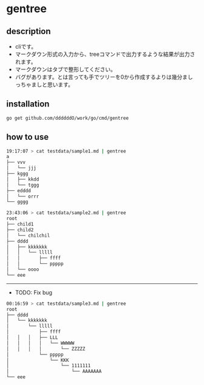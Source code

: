 # gentree

## description
- cliです。
- マークダウン形式の入力から、treeコマンドで出力するような結果が出力されます。
- マークダウンはタブで整形してください。
- バグがあります。とは言っても手でツリーを0から作成するよりは幾分ましっちゃましと思います。

## installation
```sh
go get github.com/ddddddO/work/go/cmd/gentree
```

## how to use

```sh
19:17:07 > cat testdata/sample1.md | gentree
a
├── vvv
│   └── jjj
├── kggg
│   ├── kkdd
│   └── tggg
├── edddd
│   └── orrr
└── gggg
```

```sh
23:43:06 > cat testdata/sample2.md | gentree
root
├── child1
├── child2
│   └── chilchil
├── dddd
│   ├── kkkkkkk
│   │   └── lllll
│   │       ├── ffff
│   │       └── ppppp
│   └── oooo
└── eee
```

---
- TODO: Fix bug

```sh
00:16:59 > cat testdata/sample3.md | gentree
root
├── dddd
│   └── kkkkkkk
│       └── lllll
│           ├── ffff
│   │   │   ├── LLL
│   │   │   │   └── WWWWW
│   │   │   │       └── ZZZZZ
│           └── ppppp
│               └── KKK
│                   └── 1111111
│                       └── AAAAAAA
└── eee
```
